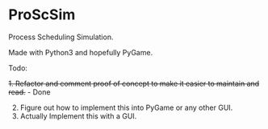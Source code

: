 # ProScSim
Process Scheduling Simulation. 

Made with Python3 and hopefully PyGame.


Todo:

~~1. Refactor and comment proof of concept to make it easier to maintain and read.~~ - Done

2. Figure out how to implement this into PyGame or any other GUI.
3. Actually Implement this with a GUI.

